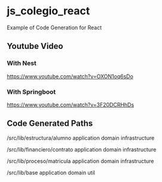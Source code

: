 # js_colegio_react
Example of Code Generation for React

## Youtube Video
### With Nest
https://www.youtube.com/watch?v=OXON1oq6sDo

### With Springboot
https://www.youtube.com/watch?v=3F20DCRHhDs

## Code Generated Paths

/src/lib/estructura/alumno
    application
    domain
    infrastructure

/src/lib/financiero/contrato
    application
    domain
    infrastructure

/src/lib/proceso/matricula
    application
    domain
    infrastructure

/src/lib/base
    application
    domain
    util
